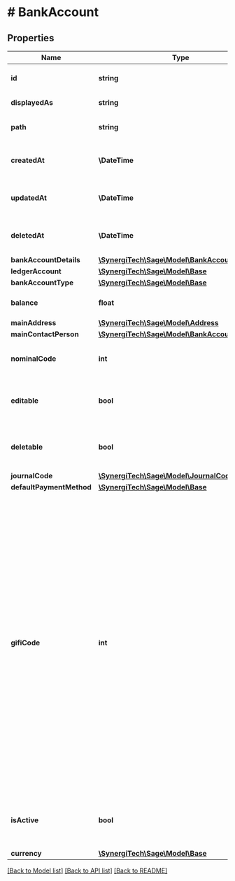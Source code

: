 # # BankAccount

## Properties

Name | Type | Description | Notes
------------ | ------------- | ------------- | -------------
**id** | **string** | The unique identifier for the item | [optional]
**displayedAs** | **string** | The name of the resource | [optional]
**path** | **string** | The API path for the resource | [optional]
**createdAt** | **\DateTime** | The datetime when the item was created | [optional]
**updatedAt** | **\DateTime** | The datetime when the item was last updated | [optional]
**deletedAt** | **\DateTime** | The datetime when the item was deleted | [optional]
**bankAccountDetails** | [**\SynergiTech\Sage\Model\BankAccountDetails**](BankAccountDetails.md) |  | [optional]
**ledgerAccount** | [**\SynergiTech\Sage\Model\Base**](Base.md) |  | [optional]
**bankAccountType** | [**\SynergiTech\Sage\Model\Base**](Base.md) |  | [optional]
**balance** | **float** | The bank account balance | [optional]
**mainAddress** | [**\SynergiTech\Sage\Model\Address**](Address.md) |  | [optional]
**mainContactPerson** | [**\SynergiTech\Sage\Model\BankAccountContact**](BankAccountContact.md) |  | [optional]
**nominalCode** | **int** | The nominal code of the bank account | [optional]
**editable** | **bool** | Indicates whether or not the bank account can be edited | [optional]
**deletable** | **bool** | Indicates whether or not the bank account can be deleted | [optional]
**journalCode** | [**\SynergiTech\Sage\Model\JournalCode**](JournalCode.md) |  | [optional]
**defaultPaymentMethod** | [**\SynergiTech\Sage\Model\Base**](Base.md) |  | [optional]
**gifiCode** | **int** | The GIFI code of the bank ledger account&#39;  GIFI is short for The General Index of Financial Information and it lets the CRA validate tax information electronically instead of manually. Information from financial statements is categorized under the appropriate 4-digit-long GIFI code and entered on corporate income tax returns. GIFI is needed when filing a T2 income tax return.  _Canada only_ | [optional]
**isActive** | **bool** | Indicates whether the Bank account is active or inactive. | [optional]
**currency** | [**\SynergiTech\Sage\Model\Base**](Base.md) |  | [optional]

[[Back to Model list]](../../README.md#models) [[Back to API list]](../../README.md#endpoints) [[Back to README]](../../README.md)
